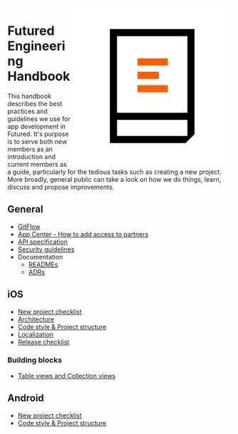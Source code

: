 <img align="right" alt="Engineering handbook logo" src="resources/Engeneering_handbook.svg">

# Futured Engineering Handbook

This handbook describes the best practices and guidelines we use for app development in Futured. It's purpose is to serve both new members as an introduction and current members as a guide, particularly for the tedious tasks such as creating a new project. More broadly, general public can take a look on how we do things, learn, discuss and propose improvements.

## General

* [GitFlow](/general/git-flow.md)
* [App Center - How to add access to partners](/general/appcenter-how-to-add-partner-account.md)
* [API specification](/general/api-specification.md)
* [Security guidelines](/general/security-guidelines.md)
* Documentation
  * [READMEs](/general/Documentation/READMEs.md)
  * [ADRs](/general/Documentation/ADRs.md)

## iOS

* [New project checklist](/ios/new-project.md)
* [Architecture](/ios/architecture.md) 
* [Code style & Project structure](/ios/code-style.md)
* [Localization](/ios/Localization.md)
* [Release checklist](/ios/releases.md)

### Building blocks

* [Table views and Collection views](/ios/table-views.md)

## Android

* [New project checklist](/android/new-project.md)
* [Code style & Project structure](/android/code-style.md)
